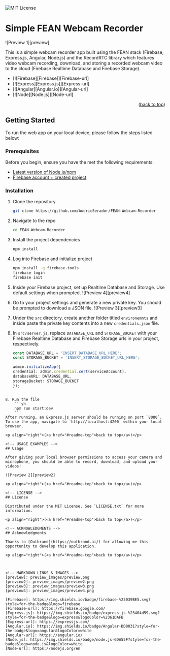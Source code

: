<a name="readme-top"></a>

![MIT License](https://img.shields.io/badge/License-MIT-yellow.svg?style=for-the-badge)

# Simple FEAN Webcam Recorder

![Preview 1][preview]

This is a simple webcam recorder app built using the FEAN stack (Firebase, Express.js, Angular, Node.js) and the RecordRTC library which features video webcam recording, download, and storing a recorded webcam video to the cloud (Firebase Realtime Database and Firebase Storage).

* [![Firebase][Firebase]][Firebase-url]
* [![Express][Express.js]][Express-url]
* [![Angular][Angular.io]][Angular-url]
* [![Node][Node.js]][Node-url]

<p align="right">(<a href="#readme-top">back to top</a>)</p>

<!-- GETTING STARTED -->
## Getting Started

To run the web app on your local device, please follow the steps listed below:

### Prerequisites

Before you begin, ensure you have the met the following requirements:
* [Latest version of Node.js/npm](https://nodejs.org/en/download)
* [Firebase account + created project](https://firebase.google.com/)

### Installation

1. Clone the repository
   ```sh
   git clone https://github.com/AudricSerador/FEAN-Webcam-Recorder
   ```
2. Navigate to the repo
    ```sh
    cd FEAN-Webcam-Recorder
    ```
3. Install the project dependencies
   ```sh
   npm install
   ```
4. Log into Firebase and initialize project
    ```sh
    npm install -g firebase-tools
    firebase login
    firebase init
    ```
5. Inside your Firebase project, set up Realtime Database and Storage. Use default settings when prompted.
![Preview 4][preview4]

6. Go to your project settings and generate a new private key. You should be prompted to download a JSON file.
![Preview 3][preview3]

7. Under the `src` directory, create another folder titled `environemnts` and inside paste the private key contents into a new `credentials.json` file.

8. In `src/server.js`, replace `DATABASE_URL` and `STORAGE_BUCKET` with your Firebase Realtime Database and Firebase Storage urls in your project, respectively.
    ```TypeScript
    const DATABASE_URL = 'INSERT_DATABASE_URL_HERE';
    const STORAGE_BUCKET = 'INSERT_STORAGE_BUCKET_URL_HERE';

    admin.initializeApp({
    credential: admin.credential.cert(serviceAccount),
    databaseURL: DATABASE_URL,
    storageBucket: STORAGE_BUCKET
    });
```

8. Run the file
    ```sh
    npm run start:dev
    ```
After running, an Express.js server should be running on port `8080`. To use the app, navigate to `http://localhost:4200` within your local browser.
    
<p align="right">(<a href="#readme-top">back to top</a>)</p>

<!-- USAGE EXAMPLES -->
## Usage

After giving your local browser permissions to access your camera and microphone, you should be able to record, download, and upload your videos!

![Preview 2][preview2]

<p align="right">(<a href="#readme-top">back to top</a>)</p>

<!-- LICENSE -->
## License

Distributed under the MIT License. See `LICENSE.txt` for more information.

<p align="right">(<a href="#readme-top">back to top</a>)</p>

<!-- ACKNOWLEDGMENTS -->
## Acknowledgments

Thanks to [Outbrand](https://outbrand.ai/) for allowing me this opportunity to develop this application.

<p align="right">(<a href="#readme-top">back to top</a>)</p>



<!-- MARKDOWN LINKS & IMAGES -->
[preview]: preview_images/preview.png
[preview2]: preview_images/preview2.png
[preview3]: preview_images/preview3.png
[preview4]: preview_images/preview4.png

[Firebase]: https://img.shields.io/badge/firebase-%23039BE5.svg?style=for-the-badge&logo=firebase
[Firebase-url]: https://firebase.google.com/
[Express.js]: https://img.shields.io/badge/express.js-%23404d59.svg?style=for-the-badge&logo=express&logoColor=%2361DAFB
[Express-url]: https://expressjs.com/
[Angular.io]: https://img.shields.io/badge/Angular-DD0031?style=for-the-badge&logo=angular&logoColor=white
[Angular-url]: https://angular.io/
[Node.js]: https://img.shields.io/badge/node.js-6DA55F?style=for-the-badge&logo=node.js&logoColor=white
[Node-url]: https://nodejs.org/en
